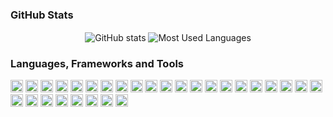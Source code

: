 ### GitHub Stats

<p align="center">
    <img align="center" src="https://github-readme-stats.vercel.app/api?username=thanoskoutr&count_private=true&show_icons=true&hide_border=true&theme=github_dark" alt="GitHub stats" />
    <img align="center" src="https://github-readme-stats.vercel.app/api/top-langs/?username=thanoskoutr&hide=html,css,haskell,standard%20ml,smarty,php,batchfile,assembly&langs_count=6&layout=compact&hide_border=true&theme=github_dark" alt="Most Used Languages" />
</p>

### Languages, Frameworks and Tools

<img alt="Go" width="20px" src="https://cdn.jsdelivr.net/gh/devicons/devicon/icons/go/go-original-wordmark.svg"/>
<img alt="Python" width="20px" src="https://cdn.jsdelivr.net/gh/devicons/devicon/icons/python/python-original.svg" />
<img alt="Nodejs" width="20px" src="https://cdn.jsdelivr.net/gh/devicons/devicon/icons/nodejs/nodejs-original.svg"/>
<img alt="C" width="20px" src="https://cdn.jsdelivr.net/gh/devicons/devicon/icons/c/c-original.svg"/>
<img alt="Cpp" width="20px" src="https://cdn.jsdelivr.net/gh/devicons/devicon/icons/cplusplus/cplusplus-original.svg"/>
<img alt="Linux" width="20px" src="https://cdn.jsdelivr.net/gh/devicons/devicon/icons/linux/linux-original.svg"/>
<img alt="Bash" width="20px" src="https://cdn.jsdelivr.net/gh/devicons/devicon/icons/bash/bash-original.svg"/>
<img alt="Docker" width="20px" src="https://cdn.jsdelivr.net/gh/devicons/devicon/icons/docker/docker-original.svg"/>
<img alt="Kubernetes" width="20px" src="https://cdn.jsdelivr.net/gh/devicons/devicon/icons/kubernetes/kubernetes-plain.svg"/>
<img alt="HTML" width="20px" src="https://cdn.jsdelivr.net/gh/devicons/devicon/icons/html5/html5-original.svg"/>
<img alt="CSS" width="20px" src="https://cdn.jsdelivr.net/gh/devicons/devicon/icons/css3/css3-original.svg"/>
<img alt="JavaScript" width="20px" src="https://cdn.jsdelivr.net/gh/devicons/devicon/icons/javascript/javascript-original.svg"/>
<img alt="TypeScript" width="20px" src="https://cdn.jsdelivr.net/gh/devicons/devicon/icons/typescript/typescript-original.svg"/>
<img alt="Hugo" width="20px" src="https://cdn.jsdelivr.net/gh/devicons/devicon/icons/hugo/hugo-original.svg"/>
<img alt="React" width="20px" src="https://cdn.jsdelivr.net/gh/devicons/devicon/icons/react/react-original.svg"/>
<img alt="Gatsby" width="20px" src="https://cdn.jsdelivr.net/gh/devicons/devicon/icons/gatsby/gatsby-plain.svg"/>
<img alt="Express" width="20px" src="https://cdn.jsdelivr.net/gh/devicons/devicon/icons/express/express-original.svg"/>
<img alt="Flask" width="20px" src="https://cdn.jsdelivr.net/gh/devicons/devicon/icons/flask/flask-original.svg"/>
<img alt="Selenium" width="20px" src="https://cdn.jsdelivr.net/gh/devicons/devicon/icons/selenium/selenium-original.svg"/>
<img alt="MySQL" width="20px" src="https://cdn.jsdelivr.net/gh/devicons/devicon/icons/mysql/mysql-original.svg"/>
<img alt="PostgreSQL" width="20px" src="https://cdn.jsdelivr.net/gh/devicons/devicon/icons/postgresql/postgresql-original.svg"/>
<img alt="Arduino" width="20px" src="https://cdn.jsdelivr.net/gh/devicons/devicon/icons/arduino/arduino-original.svg"/>
<img alt="Raspberry Pi" width="20px" src="https://cdn.jsdelivr.net/gh/devicons/devicon/icons/raspberrypi/raspberrypi-original.svg"/>
<img alt="Git" width="20px" src="https://cdn.jsdelivr.net/gh/devicons/devicon/icons/git/git-original.svg"/>
<img alt="GitHub" width="20px" src="https://cdn.jsdelivr.net/gh/devicons/devicon/icons/github/github-original.svg"/>
<img alt="VS Code" width="20px" src="https://cdn.jsdelivr.net/gh/devicons/devicon/icons/vscode/vscode-original.svg"/>
<img alt="Vim" width="20px" src="https://cdn.jsdelivr.net/gh/devicons/devicon/icons/vim/vim-original.svg"/>
<img alt="LaTeX" width="20px" src="https://cdn.jsdelivr.net/gh/devicons/devicon/icons/latex/latex-original.svg"/>
<img alt="Markdown" width="20px" src="https://cdn.jsdelivr.net/gh/devicons/devicon/icons/markdown/markdown-original.svg"/>
